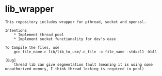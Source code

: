 # lib_wrapper
	This repository includes wrapper for pthread, socket and openssl.

	Intentions
		* Implement thread pool
		* Implement socket functionality for dev's ease

	To Compile the files, use
		gcc file_name.c lib/lib_to_use/.c_file -o file_name -std=c11 -Wall

	[Bug]
		thread lib can give segmentation fault (meaning it is using some unauthorized memory, I think thread locking is required in pool)